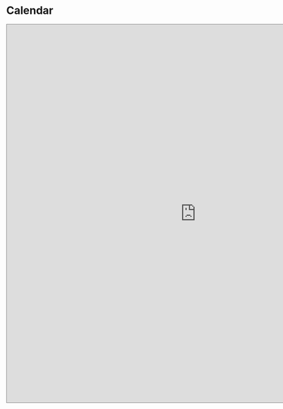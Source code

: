# Calendar

<iframe src="https://calendar.google.com/calendar/embed?height=1000&amp;wkst=2&amp;bgcolor=%23ffffff&amp;ctz=Asia%2FTokyo&amp;src=OGFhdml2Z2kxb21hazVuYTZmZTRocW5uNzBAZ3JvdXAuY2FsZW5kYXIuZ29vZ2xlLmNvbQ&amp;src=aGc0ZGVxbW1rNzNscjlyOHRvZjJra3BuYW9AZ3JvdXAuY2FsZW5kYXIuZ29vZ2xlLmNvbQ&amp;src=aG9tZDBwbnZmOXRiMHVoNHNsOWI2ZGppNThAZ3JvdXAuY2FsZW5kYXIuZ29vZ2xlLmNvbQ&amp;color=%2333B679&amp;color=%23039BE5&amp;color=%239E69AF&amp;showTz=0&amp;showNav=0&amp;showDate=0&amp;showPrint=0&amp;showTabs=0&amp;showCalendars=0&amp;mode=AGENDA&amp;showTitle=0" style="border:solid 1px #777" width="1000" height="1000" frameborder="0" scrolling="no"></iframe>
